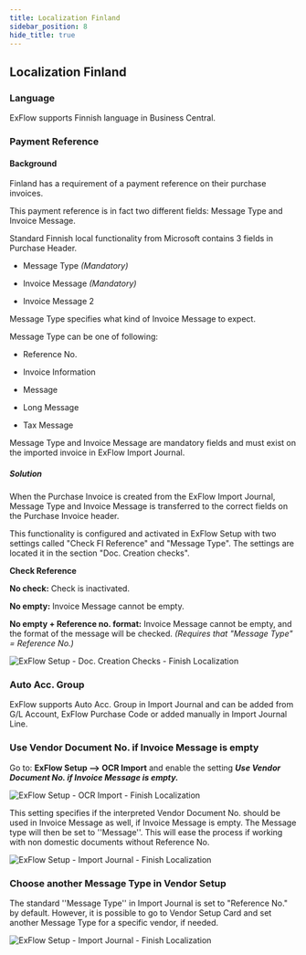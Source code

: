 ```yaml
---
title: Localization Finland
sidebar_position: 8
hide_title: true
---
```

## Localization Finland

### Language

ExFlow supports Finnish language in Business Central.

### Payment Reference

#### Background

Finland has a requirement of a payment reference on their purchase
invoices.

This payment reference is in fact two different fields: Message Type and
Invoice Message.

Standard Finnish local functionality from Microsoft contains 3 fields in
Purchase Header.

- Message Type *(Mandatory)*

- Invoice Message *(Mandatory)*

- Invoice Message 2

Message Type specifies what kind of Invoice Message to expect.

Message Type can be one of following:

- Reference No.

- Invoice Information

- Message

- Long Message

- Tax Message

Message Type and Invoice Message are mandatory fields and must exist on
the imported invoice in ExFlow Import Journal.

##### Solution

When the Purchase Invoice is created from the ExFlow Import Journal,
Message Type and Invoice Message is transferred to the correct fields on
the Purchase Invoice header.

This functionality is configured and activated in ExFlow Setup with two
settings called "Check FI Reference" and "Message Type". The settings
are located it in the section "Doc. Creation checks".

**Check Reference**

**No check:** Check is inactivated.

**No empty:** Invoice Message cannot be empty.

**No empty + Reference no. format:** Invoice Message cannot be empty,
and the format of the message will be checked. *(Requires that "Message
Type" = Reference No.)*

![ExFlow Setup - Doc. Creation Checks - Finish Localization](@site/static/img/media/exflow-setup-doc-creation-checks-002-fi.png)

### Auto Acc. Group

ExFlow supports Auto Acc. Group in Import Journal and can be added from
G/L Account, ExFlow Purchase Code or added manually in Import Journal
Line.

### Use Vendor Document No. if Invoice Message is empty

Go to: **ExFlow Setup --> OCR Import** and enable the setting ***Use Vendor Document No. if Invoice Message is empty.***

![ExFlow Setup - OCR Import - Finish Localization](@site/static/img/media/FI-exflow-setup-ocr-import-vendor-id-001.png)


This setting specifies if the interpreted Vendor Document No. should be used in Invoice Message as well, if Invoice Message is empty. The Message type will then be set to ''Message''. This will ease the process if working with non domestic documents without Reference No.

![ExFlow Setup - Import Journal - Finish Localization](@site/static/img/media/FI-import-journal-invoice-message-001.png)


### Choose another Message Type in Vendor Setup
The standard ''Message Type'' in Import Journal is set to "Reference No." by default. 
However, it is possible to go to Vendor Setup Card and set another Message Type for a specific vendor, if needed. 

![ExFlow Setup - Import Journal - Finish Localization](@site/static/img/media/FI-message-type-001.png)
